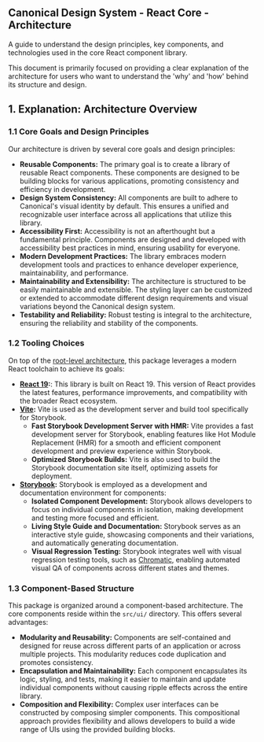 ## Canonical Design System - React Core - Architecture

A guide to understand the design principles, key components, and technologies used in the core React component library.

This document is primarily focused on providing a clear explanation of the architecture for users who
want to understand the 'why' and 'how' behind its structure and design.

## 1. Explanation: Architecture Overview

### 1.1 Core Goals and Design Principles

Our architecture is driven by several core goals and design principles:

* **Reusable Components:** The primary goal is to create a library of reusable React components. These components are
  designed to be building blocks for various applications, promoting consistency and efficiency in development.
* **Design System Consistency:**  All components are built to adhere to Canonical's visual identity by default. This
  ensures a unified and recognizable user interface across all applications that utilize this library.
* **Accessibility First:** Accessibility is not an afterthought but a fundamental principle. Components are designed and
  developed with accessibility best practices in mind, ensuring usability for everyone.
* **Modern Development Practices:**  The library embraces modern development tools and practices to enhance developer
  experience, maintainability, and performance.
* **Maintainability and Extensibility:** The architecture is structured to be easily maintainable and extensible. The
  styling layer can be customized or extended to accommodate different design requirements and visual variations beyond
  the Canonical design system.
* **Testability and Reliability:**  Robust testing is integral to the architecture, ensuring the reliability and
  stability of the components.

### 1.2 Tooling Choices

On top of the [root-level architecture](../../../guides/ARCHITECTURE.md), this package leverages a modern React toolchain to achieve its goals:

* **[React 19](https://react.dev):**: This library is built on React 19. This version of React provides the latest
  features, performance improvements, and compatibility with the broader React ecosystem.
* **[Vite](https://vite.dev):** Vite is used as the development server and build tool specifically for Storybook.
  * **Fast Storybook Development Server with HMR:** Vite provides a fast development server for Storybook, enabling
  features like Hot Module Replacement (HMR) for a smooth and efficient component development and preview experience
  within Storybook.
  * **Optimized Storybook Builds:** Vite is also used to build the Storybook documentation site itself, optimizing assets
  for deployment.
* **[Storybook](https://storybook.js.org/):** Storybook is employed as a development and documentation environment for
  components:
  * **Isolated Component Development:** Storybook allows developers to focus on individual components in isolation, making
  development and testing more focused and efficient.
  * **Living Style Guide and Documentation:** Storybook serves as an interactive style guide, showcasing components and
  their variations, and automatically generating documentation.
  * **Visual Regression Testing:** Storybook integrates well with visual regression testing tools, such
  as [Chromatic](https://www.chromatic.com/), enabling automated visual QA of components across different states and themes.

### 1.3 Component-Based Structure

This package is organized around a component-based architecture. The core components reside within the `src/ui/`
directory.
This offers several advantages:

* **Modularity and Reusability:** Components are self-contained and designed for reuse across different parts of an
  application or across multiple projects. This modularity reduces code duplication and promotes consistency.
* **Encapsulation and Maintainability:** Each component encapsulates its logic, styling, and tests, making it easier to
  maintain and update individual components without causing ripple effects across the entire library.
* **Composition and Flexibility:** Complex user interfaces can be constructed by composing simpler components. This
  compositional approach provides flexibility and allows developers to build a wide range of UIs using the provided
  building blocks.

